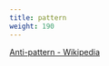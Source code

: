 ```yaml
---
title: pattern
weight: 190
---
```

<a href="https://en.wikipedia.org/wiki/Anti-pattern">Anti-pattern - Wikipedia</a>